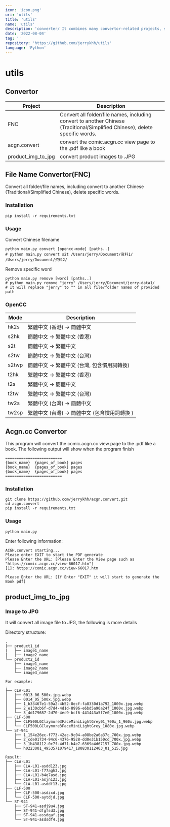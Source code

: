 ```yaml
---
icon: 'icon.png'
uri: 'utils'
title: 'utils'
name: 'utils'
description: 'converter/ It combines many convertor-related projects, such as the filename, website to a book, etc.'
date: '2022-08-04'
tag: ''
repository: 'https://github.com/jerrykhh/utils'
language: 'Python'
---
```


# utils
## Convertor

| Project | Description |
| ------- | ----------- |
| FNC | Convert all folder/file names, including convert to another Chinese (Traditional/Simplified Chinese), delete specific words. |
| acgn.convert| convert the comic.acgn.cc view page to the .pdf like a book |
| product_img_to_jpg | convert product images to .JPG |

## File Name Convertor(FNC)
Convert all folder/file names, including convert to another Chinese (Traditional/Simplified Chinese), delete specific words.

### Installation
```
pip install -r requirements.txt
```

### Usage
Convert Chinese filename

```
python main.py convert [opencc-mode] [paths..]
# python main.py convert s2t /Users/jerry/Document/资料1/ /Users/jerry/Document/资料2/
```

Remove specific word

```
python main.py remove [word] [paths..]
# python main.py remove "jerry" /Users/jerry/Document/jerry-data1/
# It will replace "jerry" to "" in all file/folder names of provided path
```

### OpenCC
| Mode | Description |
| ---- | ----------- |
| hk2s | 繁體中文 (香港) -> 簡體中文 |
| s2hk | 簡體中文 -> 繁體中文 (香港) |
| s2t | 簡體中文 -> 繁體中文 |
| s2tw | 簡體中文 -> 繁體中文 (台灣) |
| s2twp | 簡體中文 -> 繁體中文 (台灣, 包含慣用詞轉換) |
| t2hk | 繁體中文 -> 繁體中文 (香港) |
| t2s | 繁體中文 -> 簡體中文 |
| t2tw | 繁體中文 -> 繁體中文 (台灣) |
| tw2s | 繁體中文 (台灣) -> 簡體中文 |
| tw2sp | 繁體中文 (台灣) -> 簡體中文 (包含慣用詞轉換 ) |


## Acgn.cc Convertor
This program will convert the comic.acgn.cc view page to the .pdf like a book. The following output will show when the program finish

```
=========================
{book_name}  {pages_of_book} pages
{book_name}  {pages_of_book} pages
{book_name}  {pages_of_book} pages
=========================
```

### Installation
```
git clone https://github.com/jerrykhh/acgn.convert.git
cd acgn.convert
pip install -r requirements.txt
```

### Usage
```
python main.py
```

Enter following information:

```
ACGH.convert starting...
Please enter EXIT to start the PDF generate
Please Enter the URL: [Please Enter the View page such as "https://comic.acgn.cc/view-66017.htm"]
[1]: https://comic.acgn.cc/view-66017.htm

Please Enter the URL: [If Enter "EXIT" it will start to generate the Book pdf]
```

## product_img_to_jpg
### Image to JPG
It will convert all image file to JPG, the following is more details

Directory structure:

```
.
├── product1_id
|   ├── image1_name
|   ├── image2_name
└── product2_id
    ├── image1_name
    ├── image2_name
    └── image3_name

For example:
.
├── CLA-L01
│   ├── 0013_06_500x.jpg.webp
│   ├── 0014_05_500x.jpg.webp
│   ├── 1_b33467e1-59a2-4b52-8ecf-fa8330d1a792_1000x.jpg.webp
│   ├── 2_e130cb6f-d7d4-4d1d-8996-e6bd5a90a24f_1000x.jpg.webp
│   └── 3_4d179687-2d70-4ec9-bcf6-441443a5f7e0_1000x.jpg.webp
├── CLF-500
│   ├── CLF500LGClaymore3FaceMiniLightGrey01_700x_1_960x.jpg.webp
│   └── CLF500LGClaymore3FaceMiniLightGrey_1080x.jpg.webp
└── ST-941
    ├── 1_154e26ec-f773-42ac-9c04-a08be2a6a37c_700x.jpg.webp
    ├── 2_cde01734-94c6-4376-9528-dd0e31b150cd_700x.jpg.webp
    ├── 3_1b438112-0c7f-4d71-b4e7-6369a4d67157_700x.jpg.webp
    └── h0223001_4953571079417_180830112403_01_515.jpg

Result:
├── CLA-L01
│   ├── CLA-L01-asdd123.jpg
│   ├── CLA-L01-f77agh3.jpg
│   ├── CLA-L01-b4e7asd.jpg
│   ├── CLA-L01-asjn123.jpg
│   └── CLA-L01-asddf13.jpg
├── CLF-500
│   ├── CLF-500-asdzxd.jpg
│   └── CLF-500-aytdjd.jpg
└── ST-941
    ├── ST-941-asdj9u4.jpg
    ├── ST-941-dfgfsd3.jpg
    ├── ST-941-assdgaf.jpg
    └── ST-941-asdsdf4.jpg
```